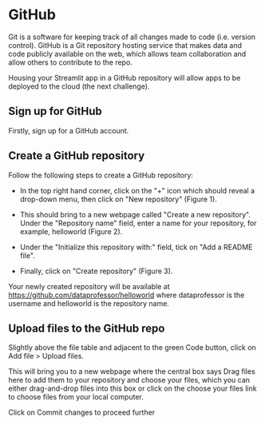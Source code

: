 # GitHub

Git is a software for keeping track of all changes made to code (i.e. version control). GitHub is a Git repository hosting service that makes data and code publicly available on the web, which allows team collaboration and allow others to contribute to the repo.

Housing your Streamlit app in a GitHub repository will allow apps to be deployed to the cloud (the next challenge).

## Sign up for GitHub

Firstly, sign up for a GitHub account.

## Create a GitHub repository

Follow the following steps to create a GitHub repository:

 - In the top right hand corner, click on the "+" icon which should reveal a drop-down menu, then click on "New repository" (Figure 1).

 - This should bring to a new webpage called "Create a new repository". Under the "Repository name" field, enter a name for your repository, for example, helloworld (Figure 2).

 - Under the "Initialize this repository with:" field, tick on "Add a README file".

 - Finally, click on "Create repository" (Figure 3).

Your newly created repository will be available at https://github.com/dataprofessor/helloworld where dataprofessor is the username and helloworld is the repository name.

## Upload files to the GitHub repo

Slightly above the file table and adjacent to the green Code button, click on Add file > Upload files.

This will bring you to a new webpage where the central box says Drag files here to add them to your repository and choose your files, which you can either drag-and-drop files into this box or click on the choose your files link to choose files from your local computer.

Click on Commit changes to proceed further